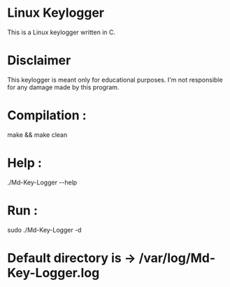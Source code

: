 # Linux Keylogger
This is a Linux keylogger written in C.
# Disclaimer
This keylogger is meant only for educational purposes. I'm not responsible for any damage made by this program.
# Compilation :
make && make clean
# Help :
./Md-Key-Logger --help
# Run :
sudo ./Md-Key-Logger -d
# Default directory is -> /var/log/Md-Key-Logger.log



